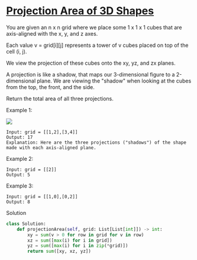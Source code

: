 # [Projection Area of 3D Shapes](https://leetcode.com/problems/projection-area-of-3d-shapes/description/)

You are given an n x n grid where we place some 1 x 1 x 1 cubes that are axis-aligned with the x, y, and z axes.

Each value v = grid[i][j] represents a tower of v cubes placed on top of the cell (i, j).

We view the projection of these cubes onto the xy, yz, and zx planes.

A projection is like a shadow, that maps our 3-dimensional figure to a 2-dimensional plane. We are viewing the "shadow" 
when looking at the cubes from the top, the front, and the side.

Return the total area of all three projections.

Example 1:

![](https://s3-lc-upload.s3.amazonaws.com/uploads/2018/08/02/shadow.png)

```
Input: grid = [[1,2],[3,4]]
Output: 17
Explanation: Here are the three projections ("shadows") of the shape made with each axis-aligned plane.
```
Example 2:
```
Input: grid = [[2]]
Output: 5
```
Example 3:
```
Input: grid = [[1,0],[0,2]]
Output: 8
```
Solution
```python
class Solution:
    def projectionArea(self, grid: List[List[int]]) -> int:
        xy = sum(v > 0 for row in grid for v in row)
        xz = sum([max(i) for i in grid])
        yz = sum([max(i) for i in zip(*grid)])
        return sum([xy, xz, yz])
```